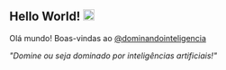 ## Hello World!  <img src="https://media.giphy.com/media/hvRJCLFzcasrR4ia7z/giphy.gif" width="20px">
Olá mundo! Boas-vindas ao [@dominandointeligencia](https://linktr.ee/dominandointeligencia)

<i>"Domine ou seja dominado por inteligências artificiais!" </i>
<!--

**Here are some ideas to get you started:**

🙋‍♀️ A short introduction - what is your organization all about?
🌈 Contribution guidelines - how can the community get involved?
👩‍💻 Useful resources - where can the community find your docs? Is there anything else the community should know?
🍿 Fun facts - what does your team eat for breakfast?
🧙 Remember, you can do mighty things with the power of [Markdown](https://docs.github.com/github/writing-on-github/getting-started-with-writing-and-formatting-on-github/basic-writing-and-formatting-syntax)
-->
